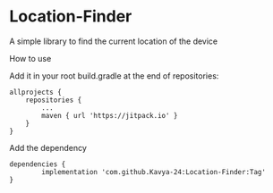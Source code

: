 # Location-Finder
A simple library to find the current location of the device

How to use

Add it in your root build.gradle at the end of repositories:

	allprojects {
		repositories {
			...
			maven { url 'https://jitpack.io' }
		}
	}
  
 Add the dependency

	dependencies {
	        implementation 'com.github.Kavya-24:Location-Finder:Tag'
	}
